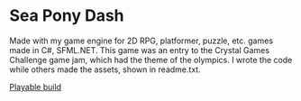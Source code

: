 Sea Pony Dash
=====

Made with my game engine for 2D RPG, platformer, puzzle, etc. games made in C#, SFML.NET.
This game was an entry to the Crystal Games Challenge game jam, which had the theme of the olympics. I wrote the code while others made the assets, shown in readme.txt. 

[Playable build](https://github.com/ldyeax/Sea-Pony-Dash/blob/master/seaponydash.zip?raw=true)